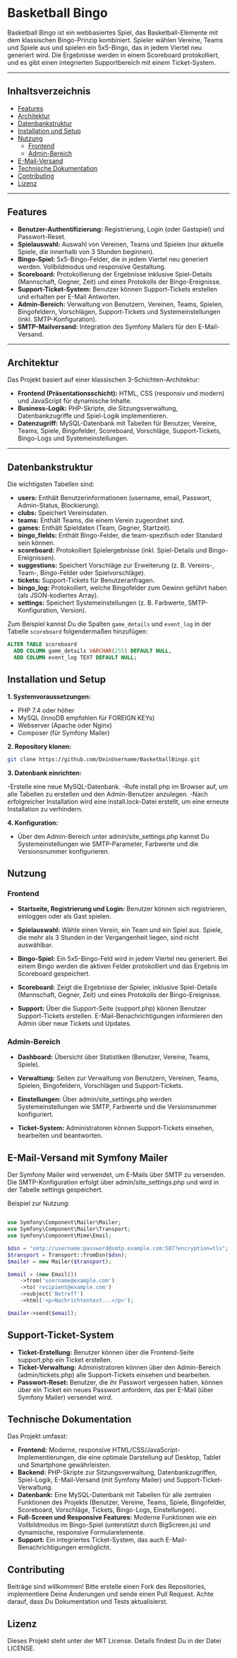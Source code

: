 # Basketball Bingo

Basketball Bingo ist ein webbasiertes Spiel, das Basketball-Elemente mit dem klassischen Bingo-Prinzip kombiniert. Spieler wählen Vereine, Teams und Spiele aus und spielen ein 5x5-Bingo, das in jedem Viertel neu generiert wird. Die Ergebnisse werden in einem Scoreboard protokolliert, und es gibt einen integrierten Supportbereich mit einem Ticket-System.

---

## Inhaltsverzeichnis

- [Features](#features)
- [Architektur](#architektur)
- [Datenbankstruktur](#datenbankstruktur)
- [Installation und Setup](#installation-und-setup)
- [Nutzung](#nutzung)
  - [Frontend](#frontend)
  - [Admin-Bereich](#admin-bereich)
- [E-Mail-Versand](#e-mail-versand)
- [Technische Dokumentation](#technische-dokumentation)
- [Contributing](#contributing)
- [Lizenz](#lizenz)

---

## Features

- **Benutzer-Authentifizierung:** Registrierung, Login (oder Gastspiel) und Passwort-Reset.
- **Spielauswahl:** Auswahl von Vereinen, Teams und Spielen (nur aktuelle Spiele, die innerhalb von 3 Stunden beginnen).
- **Bingo-Spiel:** 5x5-Bingo-Felder, die in jedem Viertel neu generiert werden. Vollbildmodus und responsive Gestaltung.
- **Scoreboard:** Protokollierung der Ergebnisse inklusive Spiel-Details (Mannschaft, Gegner, Zeit) und eines Protokolls der Bingo-Ereignisse.
- **Support-Ticket-System:** Benutzer können Support-Tickets erstellen und erhalten per E-Mail Antworten.
- **Admin-Bereich:** Verwaltung von Benutzern, Vereinen, Teams, Spielen, Bingofeldern, Vorschlägen, Support-Tickets und Systemeinstellungen (inkl. SMTP-Konfiguration).
- **SMTP-Mailversand:** Integration des Symfony Mailers für den E-Mail-Versand.

---

## Architektur

Das Projekt basiert auf einer klassischen 3-Schichten-Architektur:

- **Frontend (Präsentationsschicht):** HTML, CSS (responsiv und modern) und JavaScript für dynamische Inhalte.
- **Business-Logik:** PHP-Skripte, die Sitzungsverwaltung, Datenbankzugriffe und Spiel-Logik implementieren.
- **Datenzugriff:** MySQL-Datenbank mit Tabellen für Benutzer, Vereine, Teams, Spiele, Bingofelder, Scoreboard, Vorschläge, Support-Tickets, Bingo-Logs und Systemeinstellungen.

---

## Datenbankstruktur

Die wichtigsten Tabellen sind:

- **users:** Enthält Benutzerinformationen (username, email, Passwort, Admin-Status, Blockierung).
- **clubs:** Speichert Vereinsdaten.
- **teams:** Enthält Teams, die einem Verein zugeordnet sind.
- **games:** Enthält Spieldaten (Team, Gegner, Startzeit).
- **bingo_fields:** Enthält Bingo-Felder, die team-spezifisch oder Standard sein können.
- **scoreboard:** Protokolliert Spielergebnisse (inkl. Spiel-Details und Bingo-Ereignissen).
- **suggestions:** Speichert Vorschläge zur Erweiterung (z. B. Vereins-, Team-, Bingo-Felder oder Spielvorschläge).
- **tickets:** Support-Tickets für Benutzeranfragen.
- **bingo_log:** Protokolliert, welche Bingofelder zum Gewinn geführt haben (als JSON-kodiertes Array).
- **settings:** Speichert Systemeinstellungen (z. B. Farbwerte, SMTP-Konfiguration, Version).

Zum Beispiel kannst Du die Spalten `game_details` und `event_log` in der Tabelle `scoreboard` folgendermaßen hinzufügen:

```sql
ALTER TABLE scoreboard 
  ADD COLUMN game_details VARCHAR(255) DEFAULT NULL,
  ADD COLUMN event_log TEXT DEFAULT NULL;
```

## Installation und Setup
**1. Systemvoraussetzungen:**

- PHP 7.4 oder höher
- MySQL (InnoDB empfohlen für FOREIGN KEYs)
- Webserver (Apache oder Nginx)
- Composer (für Symfony Mailer)

**2. Repository klonen:**

```bash
git clone https://github.com/DeinUsername/BasketballBingo.git
```

**3. Datenbank einrichten:**

-Erstelle eine neue MySQL-Datenbank.
-Rufe install.php im Browser auf, um alle Tabellen zu erstellen und den Admin-Benutzer anzulegen.
-Nach erfolgreicher Installation wird eine install.lock-Datei erstellt, um eine erneute Installation zu verhindern.

**4. Konfiguration:**

- Über den Admin-Bereich unter admin/site_settings.php kannst Du Systemeinstellungen wie SMTP-Parameter, Farbwerte und die Versionsnummer konfigurieren.

## Nutzung
### Frontend

- **Startseite, Registrierung und Login:**
Benutzer können sich registrieren, einloggen oder als Gast spielen.

- **Spielauswahl:**
Wähle einen Verein, ein Team und ein Spiel aus. Spiele, die mehr als 3 Stunden in der Vergangenheit liegen, sind nicht auswählbar.

- **Bingo-Spiel:**
Ein 5x5-Bingo-Feld wird in jedem Viertel neu generiert. Bei einem Bingo werden die aktiven Felder protokolliert und das Ergebnis im Scoreboard gespeichert.

- **Scoreboard:**
Zeigt die Ergebnisse der Spieler, inklusive Spiel-Details (Mannschaft, Gegner, Zeit) und eines Protokolls der Bingo-Ereignisse.

- **Support:**
Über die Support-Seite (support.php) können Benutzer Support-Tickets erstellen. E-Mail-Benachrichtigungen informieren den Admin über neue Tickets und Updates.

### Admin-Bereich
- **Dashboard:**
Übersicht über Statistiken (Benutzer, Vereine, Teams, Spiele).

- **Verwaltung:**
Seiten zur Verwaltung von Benutzern, Vereinen, Teams, Spielen, Bingofeldern, Vorschlägen und Support-Tickets.

- **Einstellungen:**
Über admin/site_settings.php werden Systemeinstellungen wie SMTP, Farbwerte und die Versionsnummer konfiguriert.

- **Ticket-System:**
Administratoren können Support-Tickets einsehen, bearbeiten und beantworten.

## E-Mail-Versand mit Symfony Mailer
Der Symfony Mailer wird verwendet, um E-Mails über SMTP zu versenden. Die SMTP-Konfiguration erfolgt über admin/site_settings.php und wird in der Tabelle settings gespeichert.

Beispiel zur Nutzung:

```php

use Symfony\Component\Mailer\Mailer;
use Symfony\Component\Mailer\Transport;
use Symfony\Component\Mime\Email;

$dsn = "smtp://username:password@smtp.example.com:587?encryption=tls";
$transport = Transport::fromDsn($dsn);
$mailer = new Mailer($transport);

$email = (new Email())
    ->from('username@example.com')
    ->to('recipient@example.com')
    ->subject('Betreff')
    ->html('<p>Nachrichtentext...</p>');

$mailer->send($email);
```

## Support-Ticket-System
- **Ticket-Erstellung:**
Benutzer können über die Frontend-Seite support.php ein Ticket erstellen.
- **Ticket-Verwaltung:**
Administratoren können über den Admin-Bereich (admin/tickets.php) alle Support-Tickets einsehen und bearbeiten.
- **Passwort-Reset:**
Benutzer, die ihr Passwort vergessen haben, können über ein Ticket ein neues Passwort anfordern, das per E-Mail (über Symfony Mailer) versendet wird.

## Technische Dokumentation
Das Projekt umfasst:

- **Frontend:** Moderne, responsive HTML/CSS/JavaScript-Implementierungen, die eine optimale Darstellung auf Desktop, Tablet und Smartphone gewährleisten.
- **Backend:** PHP-Skripte zur Sitzungsverwaltung, Datenbankzugriffen, Spiel-Logik, E-Mail-Versand (mit Symfony Mailer) und Support-Ticket-Verwaltung.
- **Datenbank:** Eine MySQL-Datenbank mit Tabellen für alle zentralen Funktionen des Projekts (Benutzer, Vereine, Teams, Spiele, Bingofelder, Scoreboard, Vorschläge, Tickets, Bingo-Logs, Einstellungen).
- **Full-Screen und Responsive Features:** Moderne Funktionen wie ein Vollbildmodus im Bingo-Spiel (unterstützt durch BigScreen.js) und dynamische, responsive Formularelemente.
- **Support:** Ein integriertes Ticket-System, das auch E-Mail-Benachrichtigungen ermöglicht.

## Contributing
Beiträge sind willkommen! Bitte erstelle einen Fork des Repositories, implementiere Deine Änderungen und sende einen Pull Request. Achte darauf, dass Du Dokumentation und Tests aktualisierst.

## Lizenz
Dieses Projekt steht unter der MIT License. Details findest Du in der Datei LICENSE.
